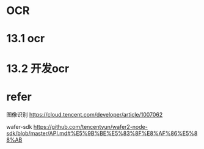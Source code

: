 # OCR
# 13.1 ocr

# 13.2 开发ocr

# refer

图像识别 https://cloud.tencent.com/developer/article/1007062

wafer-sdk https://github.com/tencentyun/wafer2-node-sdk/blob/master/API.md#%E5%9B%BE%E5%83%8F%E8%AF%86%E5%88%AB
